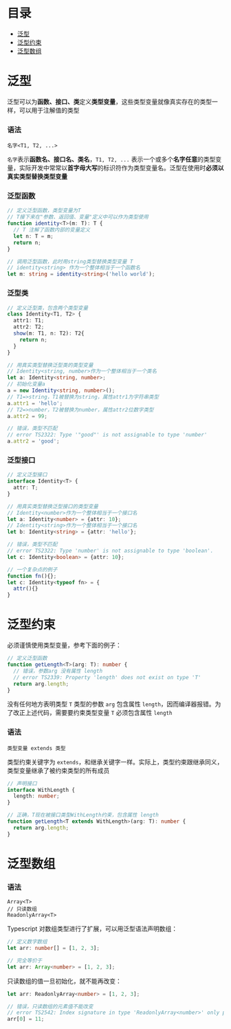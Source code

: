 # 目录

- [泛型](#泛型)
- [泛型约束](#泛型约束)
- [泛型数组](#泛型数组)

<h1 id="泛型">泛型</h1>

泛型可以为**函数、接口、类**定义**类型变量**，这些类型变量就像真实存在的类型一样，可以用于注解值的类型

### 语法

```
名字<T1, T2, ...>
```

`名字`表示**函数名、接口名、类名**，`T1, T2, ...` 表示一个或多个**名字任意**的类型变量，实际开发中常常以**首字母大写**的标识符作为类型变量名。泛型在使用时**必须以真实类型替换类型变量**


### 泛型函数

```typescript
// 定义泛型函数，类型变量为T
// T接下来在"参数、返回值、变量"定义中可以作为类型使用
function identity<T>(m: T): T {
  // T 注解了函数内部的变量定义
  let n: T = m;
  return n;
}

// 调用泛型函数，此时用string类型替换类型变量 T
// identity<string> 作为一个整体相当于一个函数名
let m: string = identity<string>('hello world');
```

### 泛型类

```typescript
// 定义泛型类，包含两个类型变量
class Identity<T1, T2> {
  attr1: T1;
  attr2: T2;
  show(m: T1, n: T2): T2{
    return n;
  }
}

// 用真实类型替换泛型类的类型变量
// Identity<string, number>作为一个整体相当于一个类名
let a: Identity<string, number>;
// 初始化变量a
a = new Identity<string, number>();
// T1=>string，T1被替换为string，属性attr1为字符串类型
a.attr1 = 'hello';
// T2=>number，T2被替换为number，属性attr2位数字类型
a.attr2 = 99;

// 错误，类型不匹配
// error TS2322: Type '"good"' is not assignable to type 'number'
a.attr2 = 'good';
```

### 泛型接口
```typescript
// 定义泛型接口
interface Identity<T> {
  attr: T;
}

// 用真实类型替换泛型接口的类型变量
// Identity<number>作为一个整体相当于一个接口名
let a: Identity<number> = {attr: 10};
// Identity<string>作为一个整体相当于一个接口名
let b: Identity<string> = {attr: 'hello'};

// 错误，类型不匹配
// error TS2322: Type 'number' is not assignable to type 'boolean'.
let c: Identity<boolean> = {attr: 10};

// 一个复杂点的例子
function fn(){};
let c: Identity<typeof fn> = {
  attr(){}
}
```


<h1 id="泛型约束">泛型约束</h1>

必须谨慎使用类型变量，参考下面的例子：

```typescript
// 定义泛型函数
function getLength<T>(arg: T): number {
  // 错误，参数arg 没有属性 length
  // error TS2339: Property 'length' does not exist on type 'T'
  return arg.length;
}
```

没有任何地方表明类型 `T` 类型的参数 `arg` 包含属性 `length`，因而编译器报错。为了改正上述代码，需要要约束类型变量 `T` 必须包含属性 `length`

### 语法

```
类型变量 extends 类型
```

类型约束关键字为 `extends`，和继承关键字一样。实际上，类型约束跟继承同义，类型变量继承了被约束类型的所有成员

```typescript
// 声明接口
interface WithLength {
  length: number;
}

// 正确，T现在被接口类型WithLength约束，包含属性 length
function getLength<T extends WithLength>(arg: T): number {
  return arg.length;
}
```


<h1 id="泛型数组">泛型数组</h1>

### 语法

```
Array<T>
// 只读数组
ReadonlyArray<T>
```

Typescript 对数组类型进行了扩展，可以用泛型语法声明数组：

```typescript
// 定义数字数组
let arr: number[] = [1, 2, 3];

// 完全等价于
let arr: Array<number> = [1, 2, 3];
```

只读数组的值一旦初始化，就不能再改变：

```typescript
let arr: ReadonlyArray<number> = [1, 2, 3];

// 错误，只读数组的元素值不能改变
// error TS2542: Index signature in type 'ReadonlyArray<number>' only permits reading
arr[0] = 11;
```





